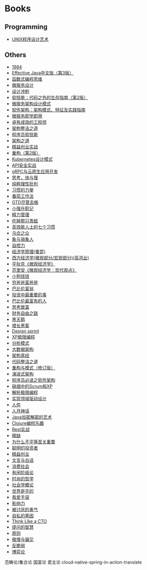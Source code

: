 # Books

## Programming

- [UNIX程序设计艺术](https://book.douban.com/subject/1161027/)

## Others

- [1984](https://book.douban.com/subject/5297293/)
- [Effective Java中文版（第3版）]()
- [函数式编程思维]()
- [微服务设计]()
- [设计冲刺]()
- [软技能：代码之外的生存指南（第2版）]()
- [微服务架构设计模式]()
- [软件架构：架构模式、特征及实践指南]()
- [微服务即学即用]()
- [卓有成效的工程师]()
- [架构整洁之道]()
- [程序员软技能]()
- [架构之道]()
- [精益创业实战]()
- [重构（第2版）]()
- [Kubernetes设计模式]()
- [API安全实战]()
- [gRPC与云原生应用开发]()
- [思考，快与慢]()
- [纯粹理性批判]()
- [习惯的力量]()
- [番茄工作法]()
- [GTD尽管去做]()
- [小强升职记]()
- [精力管理]()
- [吃掉那只青蛙]()
- [高效能人士的七个习惯]()
- [乌合之众]()
- [象与骑象人]()
- [自控力]()
- [经济学原理(曼昆)]()
- [西方经济学(微观部分/宏观部分)(高鸿业)]()
- [平狄克《微观经济学》]()
- [范里安《微观经济学：现代观点》]()
- [小狗钱钱]()
- [穷爸爸富爸爸]()
- [巴比伦富翁]()
- [投资中最重要的事]()
- [巴比伦最富有的人]()
- [思考致富]()
- [财务自由之路]()
- [黑天鹅]()
- [增长黑客]()
- [Design sprint]()
- [XP极限编程]()
- [分析模式]()
- [大数据架构]()
- [架构真经]()
- [代码整洁之道]()
- [重构与模式（修订版）]()
- [演进式架构]()
- [程序员必读之软件架构]()
- [硝烟中的Scrum和XP]()
- [解析极限编程]()
- [实现领域驱动设计]()
- [人件]()
- [人月神话]()
- [Java加密解密的艺术]()
- [Clojure编程乐趣]()
- [Rest实战]()
- [稀缺]()
- [为什么不平等至关重要]()
- [聪明的投资者]()
- [精益创业]()
- [文言与白话]()
- [消费社会]()
- [有闲阶级论]()
- [时尚的哲学]()
- [社会学概论]()
- [世界是平的]()
- [我爱手袋]()
- [影响力]()
- [被讨厌的勇气]()
- [自私的基因]()
- [Think Like a CTO]()
- [提问的智慧]()
- [原则]()
- [傲慢与偏见]()
- [反脆弱]()
- [博弈论]()

范畴论/集合论
国富论 君主论
cloud-native-spring-in-action-translate